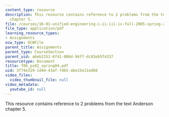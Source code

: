 ```yaml
---
content_type: resource
description: This resource contains reference to 2 problems from the text Anderson
  chapter 5.
file: /courses/16-01-unified-engineering-i-ii-iii-iv-fall-2005-spring-2006/3f74e3291d4443af7d65abe15e11ed68_f06_ps02_spring04.pdf
file_type: application/pdf
learning_resource_types:
- Assignments
ocw_type: OCWFile
parent_title: Assignments
parent_type: CourseSection
parent_uid: a6eb2151-6f41-806d-94ff-dc83eb5f4337
resourcetype: Document
title: f06_ps02_spring04.pdf
uid: 3f74e329-1d44-43af-7d65-abe15e11ed68
video_files:
  video_thumbnail_file: null
video_metadata:
  youtube_id: null
---
```

This resource contains reference to 2 problems from the text Anderson chapter 5.

